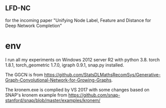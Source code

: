 ## LFD-NC
for the incoming paper "Unifying Node Label, Feature and Distance for Deep Network Completion"


# env

I run all my experiments on Windows 2012 server R2 with python 3.8. torch 1.8.1, torch_geometric 1.7.0, igraph 0.9.1, snap.py installed.

The GGCN is from https://github.com/StatsDLMathsRecomSys/Generative-Graph-Convolutional-Network-for-Growing-Graphs.

The kronem.exe is complied by VS 2017 with some changes based on SNAP's kronem example from https://github.com/snap-stanford/snap/blob/master/examples/kronem/

